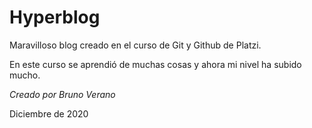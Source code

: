 # Hyperblog

Maravilloso blog creado en el curso de Git y Github de Platzi.

En este curso se aprendió de muchas cosas y ahora mi nivel ha subido mucho.

_Creado por Bruno Verano_

Diciembre de 2020
